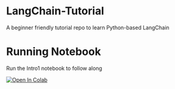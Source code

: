 # LangChain-Tutorial
A beginner friendly tutorial repo to learn Python-based LangChain

# Running Notebook
Run the Intro1 notebook to follow along

<a target="_blank" href="https://colab.research.google.com/github/menloparklab/LangChain-Tutorial/blob/main/Intro1.ipynb">
  <img src="https://colab.research.google.com/assets/colab-badge.svg" alt="Open In Colab"/>


